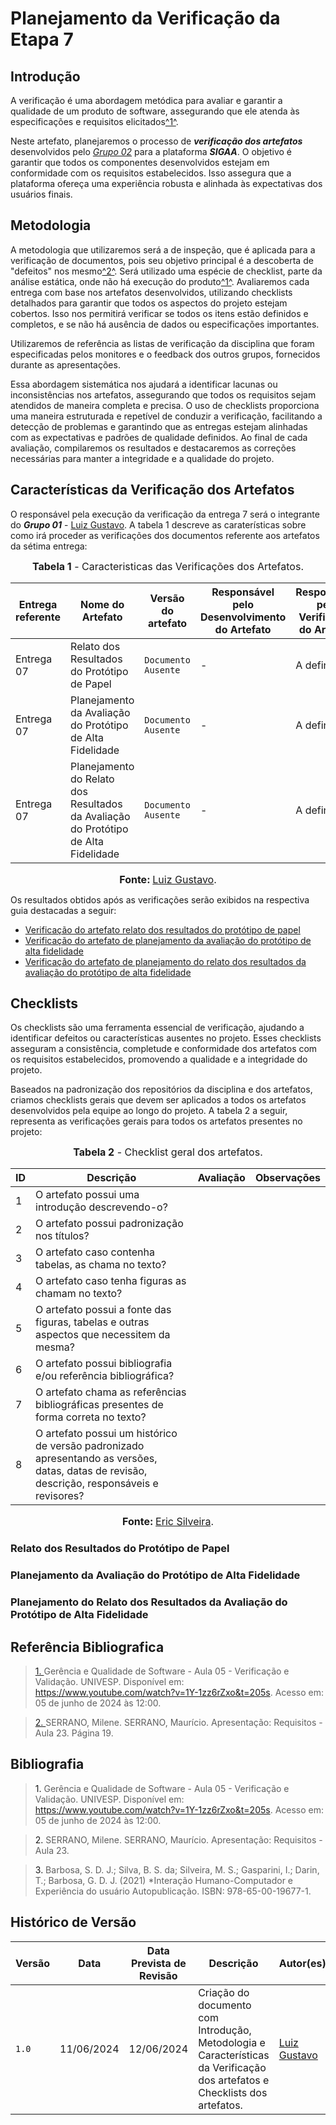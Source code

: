 # Planejamento da Verificação da Etapa 7

## <a>Introdução</a>

A verificação é uma abordagem metódica para avaliar e garantir a qualidade de um produto de software, assegurando que ele atenda às especificações e requisitos elicitados<a id="anchor_1" href="#REF1">^1^</a>.

Neste artefato, planejaremos o processo de <b>*verificação dos artefatos*</b> desenvolvidos pelo <a href="https://interacao-humano-computador.github.io/2024.1-SIGAA/#/">*Grupo 02*</a> para a plataforma <b>*SIGAA*</b>. O objetivo é garantir que todos os componentes desenvolvidos estejam em conformidade com os requisitos estabelecidos. Isso assegura que a plataforma ofereça uma experiência robusta e alinhada às expectativas dos usuários finais.


## <a>Metodologia</a>

A metodologia que utilizaremos será a de inspeção, que é aplicada para a verificação de documentos, pois seu objetivo principal é a descoberta de "defeitos" nos mesmo<a id="anchor_2" href="#REF2">^2^</a>. Será utilizado uma espécie de checklist, parte da análise estática, onde não há execução do produto<a id="anchor_1" href="#REF1">^1^</a>. Avaliaremos cada entrega com base nos artefatos desenvolvidos, utilizando checklists detalhados para garantir que todos os aspectos do projeto estejam cobertos. Isso nos permitirá verificar se todos os itens estão definidos e completos, e se não há ausência de dados ou especificações importantes. 

Utilizaremos de referência as listas de verificação da disciplina que foram especificadas pelos monitores e o feedback dos outros grupos, fornecidos durante as apresentações.

Essa abordagem sistemática nos ajudará a identificar lacunas ou inconsistências nos artefatos, assegurando que todos os requisitos sejam atendidos de maneira completa e precisa. O uso de checklists proporciona uma maneira estruturada e repetível de conduzir a verificação, facilitando a detecção de problemas e garantindo que as entregas estejam alinhadas com as expectativas e padrões de qualidade definidos. Ao final de cada avaliação, compilaremos os resultados e destacaremos as correções necessárias para manter a integridade e a qualidade do projeto.


## <a> Características da Verificação dos Artefatos </a>

O responsável pela execução da verificação da entrega 7 será o integrante do <b>*Grupo 01*</b> - [Luiz Gustavo](https://github.com/LuizGust4vo). A tabela 1 descreve as caraterísticas sobre como irá proceder as verificações dos documentos referente aos artefatos da sétima entrega:

<font size="3"><p style="text-align: center"><b>Tabela 1</b> - Caracteristicas das Verificações dos Artefatos.</p></font>
<center>

| **Entrega referente** | **Nome do Artefato** | **Versão do artefato** | **Responsável pelo Desenvolvimento do Artefato** | **Responsável pela Verificação do Artefato** |
| --------- | --------- | --------- | ----------- | ------------------ |
| Entrega 07 | Relato dos Resultados do Protótipo de Papel | `Documento Ausente` | - | A definir |
| Entrega 07 | Planejamento da Avaliação do Protótipo de Alta Fidelidade | `Documento Ausente` | - | A definir |
| Entrega 07 | Planejamento do Relato dos Resultados da Avaliação do Protótipo de Alta Fidelidade | `Documento Ausente` | - | A definir |

</center>

<font size="3"><p style="text-align: center"><b>Fonte: </b> [Luiz Gustavo](https://github.com/LuizGust4vo).</p></font>

Os resultados obtidos após as verificações serão exibidos na respectiva guia destacadas a seguir:

- <a href="https://interacao-humano-computador.github.io/2024.1-CD-MOJ/verificacao/etapa7/relatoPrototipoPapel/">Verificação do artefato relato dos resultados do protótipo de papel </a>
- <a href="https://interacao-humano-computador.github.io/2024.1-CD-MOJ/verificacao/etapa7/planejamentoPrototipoAltaFidelidade/">Verificação do artefato de planejamento da avaliação do protótipo de alta fidelidade </a>
- <a href="https://interacao-humano-computador.github.io/2024.1-CD-MOJ/verificacao/etapa7/planejamentoResultadoPrototipoAltaFidelidade/">Verificação do artefato de planejamento do relato dos resultados da avaliação do protótipo de alta fidelidade </a>


## <a>Checklists</a>

Os checklists são uma ferramenta essencial de verificação, ajudando a identificar defeitos ou características ausentes no projeto. Esses checklists asseguram a consistência, completude e conformidade dos artefatos com os requisitos estabelecidos, promovendo a qualidade e a integridade do projeto.

Baseados na padronização dos repositórios da disciplina e dos artefatos, criamos checklists gerais que devem ser aplicados a todos os artefatos desenvolvidos pela equipe ao longo do projeto. A tabela 2 a seguir, representa as verificações gerais para todos os artefatos presentes no projeto:

<center>

<font size="3"><p style="text-align: center"><b>Tabela 2</b> - Checklist geral dos artefatos.</p></font>

| **ID** | **Descrição** | **Avaliação** | **Observações** |
| ---- | ----------- | ----------- | ------------- |
| 1 | O artefato possui uma introdução descrevendo-o? |||
| 2 | O artefato possui padronização nos títulos? |||
| 3 | O artefato caso contenha tabelas, as chama no texto? |||
| 4 | O artefato caso tenha figuras as chamam no texto? |||		
| 5 | O artefato possui a fonte das figuras, tabelas e outras aspectos que necessitem da mesma? |||		
| 6 | O artefato possui bibliografia e/ou referência bibliográfica? |||
| 7 | O artefato chama as referências bibliográficas presentes de forma correta no texto? |||
| 8 | O artefato possui um histórico de versão padronizado apresentando as versões, datas, datas de revisão, descrição, responsáveis e revisores? |||

<font size="3"><p style="text-align: center"><b>Fonte: </b> [Eric Silveira](https://github.com/ericbky).</p></font>
</center>


### <a> Relato dos Resultados do Protótipo de Papel </a>



### <a> Planejamento da Avaliação do Protótipo de Alta Fidelidade </a>



### <a> Planejamento do Relato dos Resultados da Avaliação do Protótipo de Alta Fidelidade </a>



## <a>Referência Bibliografica</a>

> <a id="REF1" href="#anchor_1">1. </a>Gerência e Qualidade de Software - Aula 05 - Verificação e Validação. UNIVESP. Disponível em: <https://www.youtube.com/watch?v=1Y-1zz6rZxo&t=205s>. Acesso em: 05 de junho de 2024 às 12:00.

> <a id="REF2" href="#anchor_2">2. </a>SERRANO, Milene. SERRANO, Maurício. Apresentação: Requisitos - Aula 23. Página 19.


## <a>Bibliografia</a>

> <a>1. </a>Gerência e Qualidade de Software - Aula 05 - Verificação e Validação. UNIVESP. Disponível em: <https://www.youtube.com/watch?v=1Y-1zz6rZxo&t=205s>. Acesso em: 05 de junho de 2024 às 12:00.

> <a>2. </a>SERRANO, Milene. SERRANO, Maurício. Apresentação: Requisitos - Aula 23.

> <a>3.</a> Barbosa, S. D. J.; Silva, B. S. da; Silveira, M. S.; Gasparini, I.; Darin, T.; Barbosa, G. D. J. (2021) *Interação Humano-Computador e Experiência do usuário Autopublicação. ISBN: 978-65-00-19677-1.


## <a>Histórico de Versão</a>

| Versão| Data | Data Prevista de Revisão| Descrição  | Autor(es)  | Revisor(es) |
| ------- | ------ | ------ | ------- | -------- | -------- |
| `1.0` | 11/06/2024 | 12/06/2024 | Criação do documento com Introdução, Metodologia e Características da Verificação dos artefatos e Checklists dos artefatos. | [Luiz Gustavo](https://github.com/LuizGust4vo) |  |
